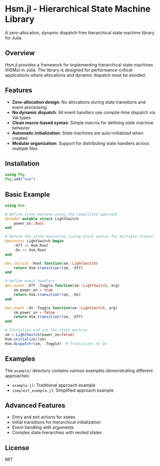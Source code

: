 # Hsm.jl - Hierarchical State Machine Library

A zero-allocation, dynamic dispatch-free hierarchical state machine library for Julia.

## Overview

Hsm.jl provides a framework for implementing hierarchical state machines (HSMs) in Julia. The library is designed for performance-critical applications where allocations and dynamic dispatch must be avoided.

## Features

- **Zero-allocation design**: No allocations during state transitions and event processing
- **No dynamic dispatch**: All event handlers use compile-time dispatch via Val types
- **Clean macro-based syntax**: Simple macros for defining state machine behavior
- **Automatic initialization**: State machines are auto-initialized when created
- **Modular organization**: Support for distributing state handlers across multiple files

## Installation

```julia
using Pkg
Pkg.add("Hsm")
```

## Basic Example

```julia
using Hsm

# Define state machine using the simplified approach
@hsmdef mutable struct LightSwitch
    power_on::Bool
end

# Define the state hierarchy (using block syntax for multiple states)
@ancestor LightSwitch begin
    :Off => Hsm.Root
    :On => Hsm.Root
end

@on_initial :Root function(sm::LightSwitch)
    return Hsm.transition!(sm, :Off)
end

# Define event handlers
@on_event :Off :Toggle function(sm::LightSwitch, arg)
    sm.power_on = true
    return Hsm.transition!(sm, :On)
end

@on_event :On :Toggle function(sm::LightSwitch, arg)
    sm.power_on = false
    return Hsm.transition!(sm, :Off)
end

# Initialize and use the state machine
sm = LightSwitch(power_on=false)
Hsm.initialize!(sm)
Hsm.dispatch!(sm, :Toggle)  # Transitions to On
```

## Examples

The `example/` directory contains various examples demonstrating different approaches:

- `example.jl`: Traditional approach example
- `simplest_example.jl`: Simplified approach example

## Advanced Features

- Entry and exit actions for states
- Initial transitions for hierarchical initialization
- Event handling with arguments
- Complex state hierarchies with nested states

## License

MIT
